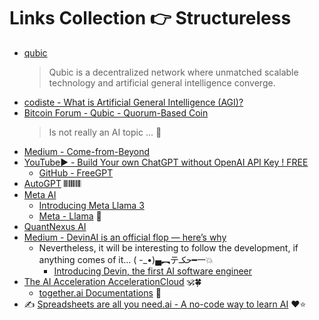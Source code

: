 # Links Collection 👉 Structureless

- [qubic](https://qubic.org/)
    > Qubic is a decentralized network where unmatched scalable technology and artificial general intelligence converge.
- [codiste - What is Artificial General Intelligence (AGI)?](https://www.codiste.com/what-is-artificial-general-intelligence-agi)
- [Bitcoin Forum - Qubic - Quorum-Based Coin](https://bitcointalk.org/index.php?topic=112676.0)
    > Is not really an AI topic ... 🤭
- [Medium - Come-from-Beyond](https://medium.com/@comefrombeyond)
- [YouTube▶️ - Build Your own ChatGPT without OpenAI API Key ! FREE](https://www.youtube.com/watch?v=F_Ocs4N2C78)
    - [GitHub - FreeGPT](https://github.com/ChatTeach/FreeGPT)
- [AutoGPT](https://autogpt.net/) 𝄃𝄃𝄂𝄂𝄀𝄁𝄃𝄂𝄂𝄃
- [Meta AI](https://ai.meta.com/)
    - [Introducing Meta Llama 3](https://ai.meta.com/blog/meta-llama-3/)
    - [Meta - Llama](https://www.llama.com/) 🦙
 - [QuantNexus AI](https://www.quantnexus.ai/)
 - [Medium - DevinAI is an official flop — here’s why](https://medium.com/@enderboy/devinai-is-an-official-flop-heres-why-d75271c560a1)
     - Nevertheless, it will be interesting to follow the development, if anything comes of it... ( -_•)▄︻テحكـ━一💥
         - [Introducing Devin, the first AI software engineer](https://www.cognition.ai/blog/introducing-devin)
- [The AI Acceleration AccelerationCloud](https://www.together.ai/) 🕉️🍀
    - [together.ai Documentations](https://docs.together.ai/docs/introduction?_gl=1*12y8adm*_gcl_au*NjQ1ODY5MjA3LjE3MzM4NTQzMjA.) 📙
- ✍ [Spreadsheets are all you need.ai - A no-code way to learn AI](https://spreadsheets-are-all-you-need.ai/index.html) ❤️⭐
